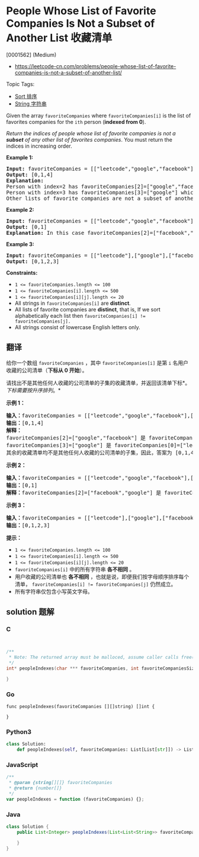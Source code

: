 # People Whose List of Favorite Companies Is Not a Subset of Another List 收藏清单

[0001562] (Medium)

- https://leetcode-cn.com/problems/people-whose-list-of-favorite-companies-is-not-a-subset-of-another-list/

Topic Tags:

- [Sort 排序](https://leetcode-cn.com/tag/sort/)
- [String 字符串](https://leetcode-cn.com/tag/string/)

Given the array `favoriteCompanies` where `favoriteCompanies[i]` is the list of favorites companies for the `ith` person (**indexed from 0**).

_Return the indices of people whose list of favorite companies is not a **subset** of any other list of favorites companies_. You must return the indices in increasing order.

**Example 1:**

<pre><strong>Input:</strong> favoriteCompanies = [["leetcode","google","facebook"],["google","microsoft"],["google","facebook"],["google"],["amazon"]]
<strong>Output:</strong> [0,1,4] 
<strong>Explanation:</strong> 
Person with index=2 has favoriteCompanies[2]=["google","facebook"] which is a subset of favoriteCompanies[0]=["leetcode","google","facebook"] corresponding to the person with index 0. 
Person with index=3 has favoriteCompanies[3]=["google"] which is a subset of favoriteCompanies[0]=["leetcode","google","facebook"] and favoriteCompanies[1]=["google","microsoft"]. 
Other lists of favorite companies are not a subset of another list, therefore, the answer is [0,1,4].
</pre>

**Example 2:**

<pre><strong>Input:</strong> favoriteCompanies = [["leetcode","google","facebook"],["leetcode","amazon"],["facebook","google"]]
<strong>Output:</strong> [0,1] 
<strong>Explanation:</strong> In this case favoriteCompanies[2]=["facebook","google"] is a subset of favoriteCompanies[0]=["leetcode","google","facebook"], therefore, the answer is [0,1].
</pre>

**Example 3:**

<pre><strong>Input:</strong> favoriteCompanies = [["leetcode"],["google"],["facebook"],["amazon"]]
<strong>Output:</strong> [0,1,2,3]
</pre>

**Constraints:**

- `1 <= favoriteCompanies.length <= 100`
- `1 <= favoriteCompanies[i].length <= 500`
- `1 <= favoriteCompanies[i][j].length <= 20`
- All strings in `favoriteCompanies[i]` are **distinct**.
- All lists of favorite companies are **distinct**, that is, If we sort alphabetically each list then `favoriteCompanies[i] != favoriteCompanies[j].`
- All strings consist of lowercase English letters only.

## 翻译

给你一个数组 `favoriteCompanies` ，其中 `favoriteCompanies[i]` 是第 `i` 名用户收藏的公司清单（**下标从 0 开始**）。

请找出不是其他任何人收藏的公司清单的子集的收藏清单，并返回该清单下标*。*下标需要按升序排列*。*

**示例 1：**

<pre><strong>输入：</strong>favoriteCompanies = [["leetcode","google","facebook"],["google","microsoft"],["google","facebook"],["google"],["amazon"]]
<strong>输出：</strong>[0,1,4] 
<strong>解释：</strong>
favoriteCompanies[2]=["google","facebook"] 是 favoriteCompanies[0]=["leetcode","google","facebook"] 的子集。
favoriteCompanies[3]=["google"] 是 favoriteCompanies[0]=["leetcode","google","facebook"] 和 favoriteCompanies[1]=["google","microsoft"] 的子集。
其余的收藏清单均不是其他任何人收藏的公司清单的子集，因此，答案为 [0,1,4] 。
</pre>

**示例 2：**

<pre><strong>输入：</strong>favoriteCompanies = [["leetcode","google","facebook"],["leetcode","amazon"],["facebook","google"]]
<strong>输出：</strong>[0,1] 
<strong>解释：</strong>favoriteCompanies[2]=["facebook","google"] 是 favoriteCompanies[0]=["leetcode","google","facebook"] 的子集，因此，答案为 [0,1] 。
</pre>

**示例 3：**

<pre><strong>输入：</strong>favoriteCompanies = [["leetcode"],["google"],["facebook"],["amazon"]]
<strong>输出：</strong>[0,1,2,3]
</pre>

**提示：**

- `1 <= favoriteCompanies.length <= 100`
- `1 <= favoriteCompanies[i].length <= 500`
- `1 <= favoriteCompanies[i][j].length <= 20`
- `favoriteCompanies[i]` 中的所有字符串 **各不相同** 。
- 用户收藏的公司清单也 **各不相同** ，也就是说，即便我们按字母顺序排序每个清单， `favoriteCompanies[i] != favoriteCompanies[j]` 仍然成立。
- 所有字符串仅包含小写英文字母。

## solution 题解

### C

```c


/**
 * Note: The returned array must be malloced, assume caller calls free().
 */
int* peopleIndexes(char *** favoriteCompanies, int favoriteCompaniesSize, int* favoriteCompaniesColSize, int* returnSize){

}
```

### Go

```golang
func peopleIndexes(favoriteCompanies [][]string) []int {

}
```

### Python3

```python
class Solution:
    def peopleIndexes(self, favoriteCompanies: List[List[str]]) -> List[int]:
```

### JavaScript

```javascript
/**
 * @param {string[][]} favoriteCompanies
 * @return {number[]}
 */
var peopleIndexes = function (favoriteCompanies) {};
```

### Java

```java
class Solution {
    public List<Integer> peopleIndexes(List<List<String>> favoriteCompanies) {

    }
}
```
